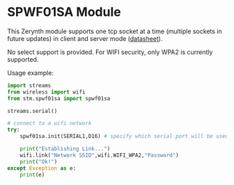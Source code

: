 # SPWF01SA Module

This Zerynth module supports one tcp socket at a time (multiple sockets in future updates) in client and server mode ([datasheet](http://www.st.com/content/ccc/resource/technical/document/datasheet/ba/8c/b2/64/02/bc/4e/05/DM00102124.pdf/files/DM00102124.pdf/jcr:content/translations/en.DM00102124.pdf)).

No select support is provided.
For WIFI security, only WPA2 is currently supported.

Usage example:

```py
import streams
from wireless import wifi
from stm.spwf01sa import spwf01sa

streams.serial()

# connect to a wifi network
try:
    spwf01sa.init(SERIAL1,D16) # specify which serial port will be used and which RST pin

    print("Establishing Link...")
    wifi.link("Network SSID",wifi.WIFI_WPA2,"Password")
    print("Ok!")
except Exception as e:
    print(e)
```
